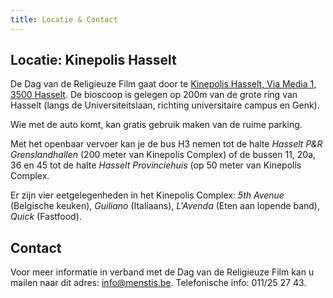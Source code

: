 ```yaml
---
title: Locatie & Contact
---
```


## Locatie: Kinepolis Hasselt

De Dag van de Religieuze Film gaat door te [Kinepolis Hasselt, Via Media 1, 3500 Hasselt](https://business.kinepolis.be/evenementenlocatie/hasselt). De bioscoop is gelegen op 200m van de grote ring van Hasselt (langs de Universiteitslaan, richting universitaire campus en Genk). 

Wie met de auto komt, kan gratis gebruik maken van de ruime parking. 

Met het openbaar vervoer kan je de bus H3 nemen tot de halte _Hasselt P&R Grenslandhallen_ (200 meter van Kinepolis Complex) of de bussen 11, 20a, 36 en 45 tot de halte _Hasselt Provinciehuis_ (op 50 meter van Kinepolis Complex. 

Er zijn vier eetgelegenheden in het Kinepolis Complex: _5th Avenue_ (Belgische keuken), _Guiliano_ (Italiaans), _L'Avenda_ (Eten aan lopende band), _Quick_ (Fastfood).

## Contact

Voor meer informatie in verband met de Dag van de Religieuze Film kan u mailen naar dit adres: info@menstis.be.
Telefonische info: 011/25 27 43.
 